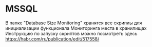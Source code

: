 # MSSQL
В папке "Database Size Monitoring" хранятся все скрипиы для инициализации функционала  Мониторинга места в хранилищах
Инструкцию по запуску скриптов можно посмотреть здесь 
https://habr.com/ru/publication/edit/517558/
